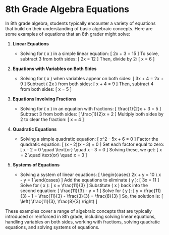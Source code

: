 # 8th Grade Algebra Equations

In 8th grade algebra, students typically encounter a variety of equations that build on their understanding of basic algebraic concepts. Here are some examples of equations that an 8th grader might solve:

1. **Linear Equations**
   - Solving for \( x \) in a simple linear equation:
     \[
     2x + 3 = 15
     \]
     To solve, subtract 3 from both sides:
     \[
     2x = 12
     \]
     Then, divide by 2:
     \[
     x = 6
     \]

2. **Equations with Variables on Both Sides**
   - Solving for \( x \) when variables appear on both sides:
     \[
     3x + 4 = 2x + 9
     \]
     Subtract \( 2x \) from both sides:
     \[
     x + 4 = 9
     \]
     Then, subtract 4 from both sides:
     \[
     x = 5
     \]

3. **Equations Involving Fractions**
   - Solving for \( x \) in an equation with fractions:
     \[
     \frac{1}{2}x + 3 = 5
     \]
     Subtract 3 from both sides:
     \[
     \frac{1}{2}x = 2
     \]
     Multiply both sides by 2 to clear the fraction:
     \[
     x = 4
     \]

4. **Quadratic Equations**
   - Solving a simple quadratic equation:
     \[
     x^2 - 5x + 6 = 0
     \]
     Factor the quadratic equation:
     \[
     (x - 2)(x - 3) = 0
     \]
     Set each factor equal to zero:
     \[
     x - 2 = 0 \quad \text{or} \quad x - 3 = 0
     \]
     Solving these, we get:
     \[
     x = 2 \quad \text{or} \quad x = 3
     \]

5. **Systems of Equations**
   - Solving a system of linear equations:
     \[
     \begin{cases} 
     2x + y = 10 \\
     x - y = 1 
     \end{cases}
     \]
     Add the equations to eliminate \( y \):
     \[
     3x = 11
     \]
     Solve for \( x \):
     \[
     x = \frac{11}{3}
     \]
     Substitute \( x \) back into the second equation:
     \[
     \frac{11}{3} - y = 1
     \]
     Solve for \( y \):
     \[
     y = \frac{11}{3} - 1 = \frac{11}{3} - \frac{3}{3} = \frac{8}{3}
     \]
     So, the solution is:
     \[
     \left( \frac{11}{3}, \frac{8}{3} \right)
     \]

These examples cover a range of algebraic concepts that are typically introduced or reinforced in 8th grade, including solving linear equations, handling variables on both sides, working with fractions, solving quadratic equations, and solving systems of equations.

